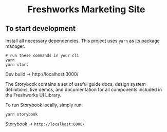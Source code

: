 # <p align="center">Freshworks Marketing Site</p>

## To start development

Install all necessary dependencies. This project uses `yarn` as its package manager.

```shell
# run these commands in your cli
yarn
yarn start
```

Dev build -> http://localhost:3000/

The Storybook contains a set of useful guide docs, design system definitions, live demos, and documentation for all
components included in the Freshworks UI Library.

To run Storybook locally, simply run:

```shell
yarn storybook
```

Storybook -> `http://localhost:6006/`
